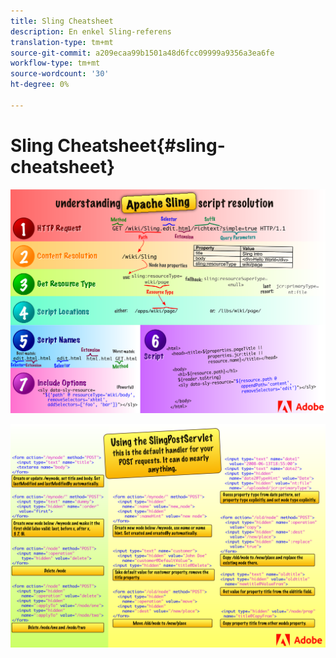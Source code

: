 ```yaml
---
title: Sling Cheatsheet
description: En enkel Sling-referens
translation-type: tm+mt
source-git-commit: a209ecaa99b1501a48d6fcc09999a9356a3ea6fe
workflow-type: tm+mt
source-wordcount: '30'
ht-degree: 0%

---
```



# Sling Cheatsheet{#sling-cheatsheet}

![Om Apache Sling-skriptupplösningen.](assets/sling-cheatsheet-01.png)

![Använda SlingPostServlet - det här är standardhanteraren för POST-begäranden. det kan göra nästan vad som helst.](assets/sling-cheatsheet-02.png)
